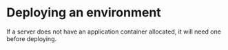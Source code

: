 # Deploying an environment

If a server does not have an application container allocated, it will need one before deploying.